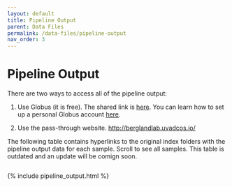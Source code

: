 ```yaml
---
layout: default
title: Pipeline Output
parent: Data Files
permalink: /data-files/pipeline-output
nav_order: 3
---
```

# Pipeline Output

There are two ways to access all of the pipeline output:

1. Use Globus (it is free). The shared link is <a href="https://app.globus.org/file-manager?origin_id=101f00e8-a4f3-4a48-ba85-1d4174e15772&origin_path=%2F">here</a>. You can learn how to set up a personal Globus account <a href="https://www.rc.virginia.edu/userinfo/globus/">here</a>.

2. Use the pass-through website. <a href="http://berglandlab.uvadcos.io/">http://berglandlab.uvadcos.io/</a>

The following table contains hyperlinks to the original index folders with the pipeline output data for each sample.
Scroll to see all samples. This table is outdated and an update will be comign soon.

<div style="height:500px;overflow-y:scroll" markdown="1">

{% include pipeline_output.html %}

</div>
